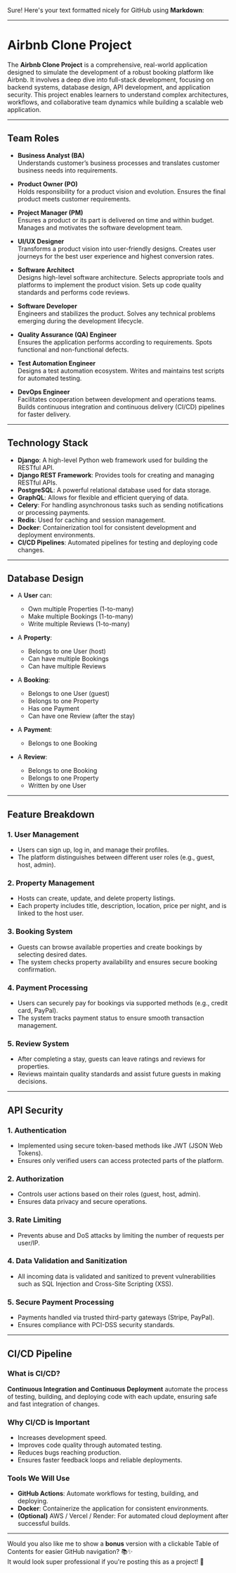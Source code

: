 Sure! Here's your text formatted nicely for GitHub using **Markdown**:

---

# Airbnb Clone Project

The **Airbnb Clone Project** is a comprehensive, real-world application designed to simulate the development of a robust booking platform like Airbnb. It involves a deep dive into full-stack development, focusing on backend systems, database design, API development, and application security. This project enables learners to understand complex architectures, workflows, and collaborative team dynamics while building a scalable web application.

---

## Team Roles

- **Business Analyst (BA)**  
  Understands customer’s business processes and translates customer business needs into requirements.

- **Product Owner (PO)**  
  Holds responsibility for a product vision and evolution. Ensures the final product meets customer requirements.

- **Project Manager (PM)**  
  Ensures a product or its part is delivered on time and within budget. Manages and motivates the software development team.

- **UI/UX Designer**  
  Transforms a product vision into user-friendly designs. Creates user journeys for the best user experience and highest conversion rates.

- **Software Architect**  
  Designs high-level software architecture. Selects appropriate tools and platforms to implement the product vision. Sets up code quality standards and performs code reviews.

- **Software Developer**  
  Engineers and stabilizes the product. Solves any technical problems emerging during the development lifecycle.

- **Quality Assurance (QA) Engineer**  
  Ensures the application performs according to requirements. Spots functional and non-functional defects.

- **Test Automation Engineer**  
  Designs a test automation ecosystem. Writes and maintains test scripts for automated testing.

- **DevOps Engineer**  
  Facilitates cooperation between development and operations teams. Builds continuous integration and continuous delivery (CI/CD) pipelines for faster delivery.

---

## Technology Stack

- **Django**: A high-level Python web framework used for building the RESTful API.
- **Django REST Framework**: Provides tools for creating and managing RESTful APIs.
- **PostgreSQL**: A powerful relational database used for data storage.
- **GraphQL**: Allows for flexible and efficient querying of data.
- **Celery**: For handling asynchronous tasks such as sending notifications or processing payments.
- **Redis**: Used for caching and session management.
- **Docker**: Containerization tool for consistent development and deployment environments.
- **CI/CD Pipelines**: Automated pipelines for testing and deploying code changes.

---

## Database Design

- A **User** can:
  - Own multiple Properties (1-to-many)
  - Make multiple Bookings (1-to-many)
  - Write multiple Reviews (1-to-many)

- A **Property**:
  - Belongs to one User (host)
  - Can have multiple Bookings
  - Can have multiple Reviews

- A **Booking**:
  - Belongs to one User (guest)
  - Belongs to one Property
  - Has one Payment
  - Can have one Review (after the stay)

- A **Payment**:
  - Belongs to one Booking

- A **Review**:
  - Belongs to one Booking
  - Belongs to one Property
  - Written by one User

---

## Feature Breakdown

### 1. User Management
- Users can sign up, log in, and manage their profiles.
- The platform distinguishes between different user roles (e.g., guest, host, admin).

### 2. Property Management
- Hosts can create, update, and delete property listings.
- Each property includes title, description, location, price per night, and is linked to the host user.

### 3. Booking System
- Guests can browse available properties and create bookings by selecting desired dates.
- The system checks property availability and ensures secure booking confirmation.

### 4. Payment Processing
- Users can securely pay for bookings via supported methods (e.g., credit card, PayPal).
- The system tracks payment status to ensure smooth transaction management.

### 5. Review System
- After completing a stay, guests can leave ratings and reviews for properties.
- Reviews maintain quality standards and assist future guests in making decisions.

---

## API Security

### 1. Authentication
- Implemented using secure token-based methods like JWT (JSON Web Tokens).
- Ensures only verified users can access protected parts of the platform.

### 2. Authorization
- Controls user actions based on their roles (guest, host, admin).
- Ensures data privacy and secure operations.

### 3. Rate Limiting
- Prevents abuse and DoS attacks by limiting the number of requests per user/IP.

### 4. Data Validation and Sanitization
- All incoming data is validated and sanitized to prevent vulnerabilities such as SQL Injection and Cross-Site Scripting (XSS).

### 5. Secure Payment Processing
- Payments handled via trusted third-party gateways (Stripe, PayPal).
- Ensures compliance with PCI-DSS security standards.

---

## CI/CD Pipeline

### What is CI/CD?
**Continuous Integration and Continuous Deployment** automate the process of testing, building, and deploying code with each update, ensuring safe and fast integration of changes.

### Why CI/CD is Important
- Increases development speed.
- Improves code quality through automated testing.
- Reduces bugs reaching production.
- Ensures faster feedback loops and reliable deployments.

### Tools We Will Use
- **GitHub Actions**: Automate workflows for testing, building, and deploying.
- **Docker**: Containerize the application for consistent environments.
- **(Optional)** AWS / Vercel / Render: For automated cloud deployment after successful builds.

---

Would you also like me to show a **bonus** version with a clickable Table of Contents for easier GitHub navigation? 📚✨  
It would look super professional if you're posting this as a project! 🚀
